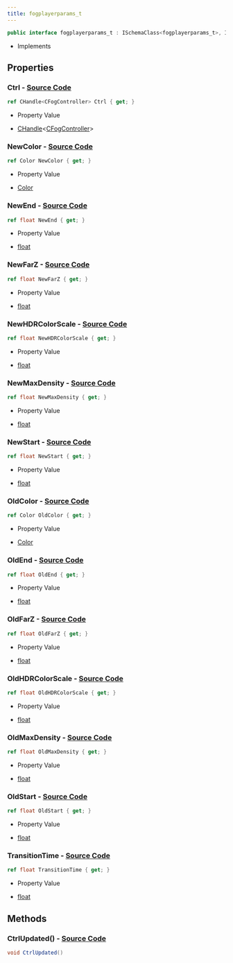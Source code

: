 ```yaml
---
title: fogplayerparams_t
---
```


```csharp
public interface fogplayerparams_t : ISchemaClass<fogplayerparams_t>, ISchemaField, ISchemaClass, INativeHandle
```

- Implements

## Properties

### **Ctrl** - [Source Code](https://github.com/swiftly-solution/swiftlys2/blob/main/managed/src/SwiftlyS2.Generated/Schemas/Interfaces/fogplayerparams_t.cs#L16)

```csharp
ref CHandle<CFogController> Ctrl { get; }
```

- Property Value

- [CHandle](/docs/api/shared/natives/chandle-1)<[CFogController](/docs/api/shared/schemadefinitions/cfogcontroller)>

### **NewColor** - [Source Code](https://github.com/swiftly-solution/swiftlys2/blob/main/managed/src/SwiftlyS2.Generated/Schemas/Interfaces/fogplayerparams_t.cs#L32)

```csharp
ref Color NewColor { get; }
```

- Property Value

- [Color](/docs/api/shared/natives/color)

### **NewEnd** - [Source Code](https://github.com/swiftly-solution/swiftlys2/blob/main/managed/src/SwiftlyS2.Generated/Schemas/Interfaces/fogplayerparams_t.cs#L36)

```csharp
ref float NewEnd { get; }
```

- Property Value

- [float](https://learn.microsoft.com/dotnet/api/system.single)

### **NewFarZ** - [Source Code](https://github.com/swiftly-solution/swiftlys2/blob/main/managed/src/SwiftlyS2.Generated/Schemas/Interfaces/fogplayerparams_t.cs#L42)

```csharp
ref float NewFarZ { get; }
```

- Property Value

- [float](https://learn.microsoft.com/dotnet/api/system.single)

### **NewHDRColorScale** - [Source Code](https://github.com/swiftly-solution/swiftlys2/blob/main/managed/src/SwiftlyS2.Generated/Schemas/Interfaces/fogplayerparams_t.cs#L40)

```csharp
ref float NewHDRColorScale { get; }
```

- Property Value

- [float](https://learn.microsoft.com/dotnet/api/system.single)

### **NewMaxDensity** - [Source Code](https://github.com/swiftly-solution/swiftlys2/blob/main/managed/src/SwiftlyS2.Generated/Schemas/Interfaces/fogplayerparams_t.cs#L38)

```csharp
ref float NewMaxDensity { get; }
```

- Property Value

- [float](https://learn.microsoft.com/dotnet/api/system.single)

### **NewStart** - [Source Code](https://github.com/swiftly-solution/swiftlys2/blob/main/managed/src/SwiftlyS2.Generated/Schemas/Interfaces/fogplayerparams_t.cs#L34)

```csharp
ref float NewStart { get; }
```

- Property Value

- [float](https://learn.microsoft.com/dotnet/api/system.single)

### **OldColor** - [Source Code](https://github.com/swiftly-solution/swiftlys2/blob/main/managed/src/SwiftlyS2.Generated/Schemas/Interfaces/fogplayerparams_t.cs#L20)

```csharp
ref Color OldColor { get; }
```

- Property Value

- [Color](/docs/api/shared/natives/color)

### **OldEnd** - [Source Code](https://github.com/swiftly-solution/swiftlys2/blob/main/managed/src/SwiftlyS2.Generated/Schemas/Interfaces/fogplayerparams_t.cs#L24)

```csharp
ref float OldEnd { get; }
```

- Property Value

- [float](https://learn.microsoft.com/dotnet/api/system.single)

### **OldFarZ** - [Source Code](https://github.com/swiftly-solution/swiftlys2/blob/main/managed/src/SwiftlyS2.Generated/Schemas/Interfaces/fogplayerparams_t.cs#L30)

```csharp
ref float OldFarZ { get; }
```

- Property Value

- [float](https://learn.microsoft.com/dotnet/api/system.single)

### **OldHDRColorScale** - [Source Code](https://github.com/swiftly-solution/swiftlys2/blob/main/managed/src/SwiftlyS2.Generated/Schemas/Interfaces/fogplayerparams_t.cs#L28)

```csharp
ref float OldHDRColorScale { get; }
```

- Property Value

- [float](https://learn.microsoft.com/dotnet/api/system.single)

### **OldMaxDensity** - [Source Code](https://github.com/swiftly-solution/swiftlys2/blob/main/managed/src/SwiftlyS2.Generated/Schemas/Interfaces/fogplayerparams_t.cs#L26)

```csharp
ref float OldMaxDensity { get; }
```

- Property Value

- [float](https://learn.microsoft.com/dotnet/api/system.single)

### **OldStart** - [Source Code](https://github.com/swiftly-solution/swiftlys2/blob/main/managed/src/SwiftlyS2.Generated/Schemas/Interfaces/fogplayerparams_t.cs#L22)

```csharp
ref float OldStart { get; }
```

- Property Value

- [float](https://learn.microsoft.com/dotnet/api/system.single)

### **TransitionTime** - [Source Code](https://github.com/swiftly-solution/swiftlys2/blob/main/managed/src/SwiftlyS2.Generated/Schemas/Interfaces/fogplayerparams_t.cs#L18)

```csharp
ref float TransitionTime { get; }
```

- Property Value

- [float](https://learn.microsoft.com/dotnet/api/system.single)

## Methods

### **CtrlUpdated()** - [Source Code](https://github.com/swiftly-solution/swiftlys2/blob/main/managed/src/SwiftlyS2.Generated/Schemas/Interfaces/fogplayerparams_t.cs#L44)

```csharp
void CtrlUpdated()
```

